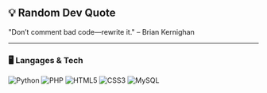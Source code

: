 ## 💡 Random Dev Quote  

> <!--QUOTE_START-->
"Don’t comment bad code—rewrite it." – Brian Kernighan
<!--QUOTE_END--> 

---

### 🖥️ Langages & Tech
![Python](https://img.shields.io/badge/-Python-3776AB?logo=python&logoColor=white&style=for-the-badge) 
![PHP](https://img.shields.io/badge/-PHP-777BB4?logo=php&logoColor=white&style=for-the-badge) 
![HTML5](https://img.shields.io/badge/-HTML5-E34F26?logo=html5&logoColor=white&style=for-the-badge) 
![CSS3](https://img.shields.io/badge/-CSS3-1572B6?logo=css3&logoColor=white&style=for-the-badge) 
![MySQL](https://img.shields.io/badge/-MySQL-4479A1?logo=mysql&logoColor=white&style=for-the-badge)
 
